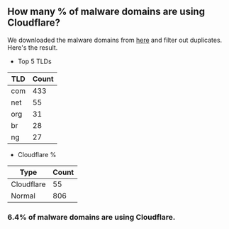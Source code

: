 ## How many % of malware domains are using Cloudflare?


We downloaded the malware domains from [here](https://urlhaus.abuse.ch) and filter out duplicates.
Here's the result.


[//]: # (start replacement)


- Top 5 TLDs

| TLD | Count |
| --- | --- |
| com | 433 |
| net | 55 |
| org | 31 |
| br | 28 |
| ng | 27 |


- Cloudflare %

| Type | Count |
| --- | --- |
| Cloudflare | 55 |
| Normal | 806 |


### 6.4% of malware domains are using Cloudflare.